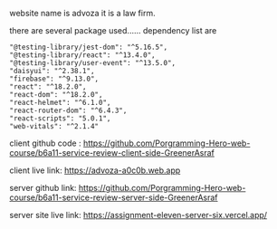 website name is advoza
it is a law firm.

there are several package used......
dependency list are 

    "@testing-library/jest-dom": "^5.16.5",
    "@testing-library/react": "^13.4.0",
    "@testing-library/user-event": "^13.5.0",
    "daisyui": "^2.38.1",
    "firebase": "^9.13.0",
    "react": "^18.2.0",
    "react-dom": "^18.2.0",
    "react-helmet": "^6.1.0",
    "react-router-dom": "^6.4.3",
    "react-scripts": "5.0.1",
    "web-vitals": "^2.1.4"
  






client github code :
https://github.com/Porgramming-Hero-web-course/b6a11-service-review-client-side-GreenerAsraf

client live link: 
https://advoza-a0c0b.web.app

server github link:
https://github.com/Porgramming-Hero-web-course/b6a11-service-review-server-side-GreenerAsraf

server site live link: 
https://assignment-eleven-server-six.vercel.app/